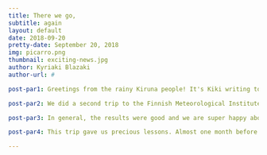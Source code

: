 ```yaml
---
title: There we go,
subtitle: again
layout: default
date: 2018-09-20
pretty-date: September 20, 2018
img: picarro.png
thumbnail: exciting-news.jpg
author: Kyriaki Blazaki
author-url: #

post-par1: Greetings from the rainy Kiruna people! It's Kiki writing to you today, from the science team. It has been a super busy period since my last post.

post-par2: We did a second trip to the Finnish Meteorological Institute where we run some new tests, and repeated others. We checked if the way we flush the bags is sufficient. We tested the holding time of the bags again, and run some leakage tests. Thermal, software and electrical tests were also included. Oh! The AirCore baby was also tested! After some adjustments it fits in its crib! Success! Unfortunatelly, we didn't take it with us, since it has to go through some special preparations before it's ready to fly!   

post-par3: In general, the results were good and we are super happy about it! The flushing of the bags passed the test with good results, and the holding times of the bags were satisfactory! Looks like the bags can hold a sample for 48 hours and still give very good results! There are some minor leakages which won't affect our results. What is more, we tested if the valves work normally in a low-pressure environment, and if the flushing valve is still 'alive' after leaving it open all night. All good people! All good :)   

post-par4: This trip gave us precious lessons. Almost one month before the flight, one would assume that the team knows everything about their experiment. But this is not the case. Every day, and especially while testing, something new comes up. Even if it is a new idea or a new problem. But so far, we were able to overcome the problems and this is what it matters! Keep up the good work team! Cheers!   

---
```

